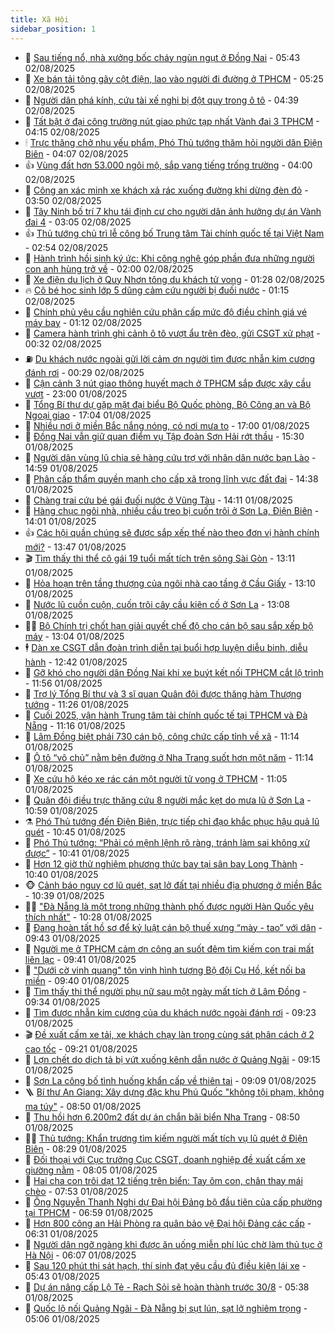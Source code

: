```yaml
---
title: Xã Hội
sidebar_position: 1
---
```


<!-- dantri-xa-hoi:START -->
- 🫣 [Sau tiếng nổ, nhà xưởng bốc cháy ngùn ngụt ở Đồng Nai](https://dantri.com.vn/xa-hoi/sau-tieng-no-nha-xuong-boc-chay-ngun-ngut-o-dong-nai-20250802123450921.htm) - 05:43 02/08/2025
- 💼 [Xe bán tải tông gãy cột điện, lao vào người đi đường ở TPHCM](https://dantri.com.vn/xa-hoi/xe-ban-tai-tong-gay-cot-dien-lao-vao-nguoi-di-duong-o-tphcm-20250802120945540.htm) - 05:25 02/08/2025
- 🎊 [Người dân phá kính, cứu tài xế nghi bị đột quỵ trong ô tô](https://dantri.com.vn/xa-hoi/nguoi-dan-pha-kinh-cuu-tai-xe-nghi-bi-dot-quy-trong-o-to-20250802113542620.htm) - 04:39 02/08/2025
- 🙉 [Tất bật ở đại công trường nút giao phức tạp nhất Vành đai 3 TPHCM](https://dantri.com.vn/xa-hoi/tat-bat-o-dai-cong-truong-nut-giao-phuc-tap-nhat-vanh-dai-3-tphcm-20250802000830500.htm) - 04:15 02/08/2025
- 🕯 [Trực thăng chở nhu yếu phẩm, Phó Thủ tướng thăm hỏi người dân Điện Biên](https://dantri.com.vn/xa-hoi/truc-thang-cho-nhu-yeu-pham-pho-thu-tuong-tham-hoi-nguoi-dan-dien-bien-20250802110701103.htm) - 04:07 02/08/2025
- 👍 [Vùng đất hơn 53.000 ngôi mộ, sắp vang tiếng trống trường](https://dantri.com.vn/xa-hoi/vung-dat-hon-53000-ngoi-mo-sap-vang-tieng-trong-truong-20250731203642683.htm) - 04:00 02/08/2025
- 🤖 [Công an xác minh xe khách xả rác xuống đường khi dừng đèn đỏ](https://dantri.com.vn/xa-hoi/cong-an-xac-minh-xe-khach-xa-rac-xuong-duong-khi-dung-den-do-20250802103254074.htm) - 03:50 02/08/2025
- 🙉 [Tây Ninh bố trí 7 khu tái định cư cho người dân ảnh hưởng dự án Vành đai 4](https://dantri.com.vn/xa-hoi/tay-ninh-bo-tri-7-khu-tai-dinh-cu-cho-nguoi-dan-anh-huong-du-an-vanh-dai-4-20250802093442964.htm) - 03:05 02/08/2025
- 👍 [Thủ tướng chủ trì lễ công bố Trung tâm Tài chính quốc tế tại Việt Nam](https://dantri.com.vn/xa-hoi/thu-tuong-chu-tri-le-cong-bo-trung-tam-tai-chinh-quoc-te-tai-viet-nam-20250802092447462.htm) - 02:54 02/08/2025
- 🗽 [Hành trình hồi sinh ký ức: Khi công nghệ góp phần đưa những người con anh hùng trở về](https://dantri.com.vn/xa-hoi/hanh-trinh-hoi-sinh-ky-uc-khi-cong-nghe-gop-phan-dua-nhung-nguoi-con-anh-hung-tro-ve-20250801173549760.htm) - 02:00 02/08/2025
- 🗽 [Xe điện du lịch ở Quy Nhơn tông du khách tử vong](https://dantri.com.vn/xa-hoi/xe-dien-du-lich-o-quy-nhon-tong-du-khach-tu-vong-20250802081714625.htm) - 01:28 02/08/2025
- 🔥 [Cô bé học sinh lớp 5 dũng cảm cứu người bị đuối nước](https://dantri.com.vn/xa-hoi/co-be-hoc-sinh-lop-5-dung-cam-cuu-nguoi-bi-duoi-nuoc-20250802075801723.htm) - 01:15 02/08/2025
- 🦒 [Chính phủ yêu cầu nghiên cứu phân cấp mức độ điều chỉnh giá vé máy bay](https://dantri.com.vn/xa-hoi/chinh-phu-yeu-cau-nghien-cuu-phan-cap-muc-do-dieu-chinh-gia-ve-may-bay-20250802081156004.htm) - 01:12 02/08/2025
- 🧐 [Camera hành trình ghi cảnh ô tô vượt ẩu trên đèo, gửi CSGT xử phạt](https://dantri.com.vn/xa-hoi/camera-hanh-trinh-ghi-canh-o-to-vuot-au-tren-deo-gui-csgt-xu-phat-20250802063859443.htm) - 00:32 02/08/2025
- ⛽️ [Du khách nước ngoài gửi lời cảm ơn người tìm được nhẫn kim cương đánh rơi](https://dantri.com.vn/xa-hoi/du-khach-nuoc-ngoai-gui-loi-cam-on-nguoi-tim-duoc-nhan-kim-cuong-danh-roi-20250801214923663.htm) - 00:29 02/08/2025
- 🚀 [Cận cảnh 3 nút giao thông huyết mạch ở TPHCM sắp được xây cầu vượt](https://dantri.com.vn/xa-hoi/can-canh-3-nut-giao-thong-huyet-mach-o-tphcm-sap-duoc-xay-cau-vuot-20250731214120452.htm) - 23:00 01/08/2025
- 🦒 [Tổng Bí thư dự gặp mặt đại biểu Bộ Quốc phòng, Bộ Công an và Bộ Ngoại giao](https://dantri.com.vn/xa-hoi/tong-bi-thu-du-gap-mat-dai-bieu-bo-quoc-phong-bo-cong-an-va-bo-ngoai-giao-20250802000400218.htm) - 17:04 01/08/2025
- 🦅 [Nhiều nơi ở miền Bắc nắng nóng, có nơi mưa to](https://dantri.com.vn/xa-hoi/nhieu-noi-o-mien-bac-nang-nong-co-noi-mua-to-20250801191819962.htm) - 17:00 01/08/2025
- 🚀 [Đồng Nai vẫn giữ quan điểm vụ Tập đoàn Sơn Hải rớt thầu](https://dantri.com.vn/xa-hoi/dong-nai-van-giu-quan-diem-vu-tap-doan-son-hai-rot-thau-20250801215051837.htm) - 15:30 01/08/2025
- 🦅 [Người dân vùng lũ chia sẻ hàng cứu trợ với nhân dân nước bạn Lào](https://dantri.com.vn/xa-hoi/nguoi-dan-vung-lu-chia-se-hang-cuu-tro-voi-nhan-dan-nuoc-ban-lao-20250801192330902.htm) - 14:59 01/08/2025
- 🤠 [Phân cấp thẩm quyền mạnh cho cấp xã trong lĩnh vực đất đai](https://dantri.com.vn/xa-hoi/phan-cap-tham-quyen-manh-cho-cap-xa-trong-linh-vuc-dat-dai-20250801212952413.htm) - 14:38 01/08/2025
- 💄 [Chàng trai cứu bé gái đuối nước ở Vũng Tàu](https://dantri.com.vn/xa-hoi/chang-trai-cuu-be-gai-duoi-nuoc-o-vung-tau-20250801202144076.htm) - 14:11 01/08/2025
- 🥷 [Hàng chục ngôi nhà, nhiều cầu treo bị cuốn trôi ở Sơn La, Điện Biên](https://dantri.com.vn/xa-hoi/hang-chuc-ngoi-nha-nhieu-cau-treo-bi-cuon-troi-o-son-la-dien-bien-20250801205332043.htm) - 14:01 01/08/2025
- 👍 [Các hội quần chúng sẽ được sắp xếp thế nào theo đơn vị hành chính mới?](https://dantri.com.vn/xa-hoi/cac-hoi-quan-chung-se-duoc-sap-xep-the-nao-theo-don-vi-hanh-chinh-moi-20250801202941751.htm) - 13:47 01/08/2025
- 🎬 [Tìm thấy thi thể cô gái 19 tuổi mất tích trên sông Sài Gòn](https://dantri.com.vn/xa-hoi/tim-thay-thi-the-co-gai-19-tuoi-mat-tich-tren-song-sai-gon-20250801194345244.htm) - 13:11 01/08/2025
- 🦒 [Hỏa hoạn trên tầng thượng của ngôi nhà cao tầng ở Cầu Giấy](https://dantri.com.vn/xa-hoi/hoa-hoan-tren-tang-thuong-cua-ngoi-nha-cao-tang-o-cau-giay-20250801200753652.htm) - 13:10 01/08/2025
- 🌊 [Nước lũ cuồn cuộn, cuốn trôi cây cầu kiên cố ở Sơn La](https://dantri.com.vn/xa-hoi/nuoc-lu-cuon-cuon-cuon-troi-cay-cau-kien-co-o-son-la-20250801200404808.htm) - 13:08 01/08/2025
- 🧑‍💻 [Bộ Chính trị chốt hạn giải quyết chế độ cho cán bộ sau sắp xếp bộ máy](https://dantri.com.vn/xa-hoi/bo-chinh-tri-chot-han-giai-quyet-che-do-cho-can-bo-sau-sap-xep-bo-may-20250801200130734.htm) - 13:04 01/08/2025
- 🕴 [Dàn xe CSGT dẫn đoàn trình diễn tại buổi hợp luyện diễu binh, diễu hành](https://dantri.com.vn/xa-hoi/dan-xe-csgt-dan-doan-trinh-dien-tai-buoi-hop-luyen-dieu-binh-dieu-hanh-20250801194019492.htm) - 12:42 01/08/2025
- 🤔 [Gỡ khó cho người dân Đồng Nai khi xe buýt kết nối TPHCM cắt lộ trình](https://dantri.com.vn/xa-hoi/go-kho-cho-nguoi-dan-dong-nai-khi-xe-buyt-ket-noi-tphcm-cat-lo-trinh-20250801184419222.htm) - 11:56 01/08/2025
- 💄 [Trợ lý Tổng Bí thư và 3 sĩ quan Quân đội được thăng hàm Thượng tướng](https://dantri.com.vn/xa-hoi/tro-ly-tong-bi-thu-va-3-si-quan-quan-doi-duoc-thang-ham-thuong-tuong-20250801182421143.htm) - 11:26 01/08/2025
- 🧠 [Cuối 2025, vận hành Trung tâm tài chính quốc tế tại TPHCM và Đà Nẵng](https://dantri.com.vn/xa-hoi/cuoi-2025-van-hanh-trung-tam-tai-chinh-quoc-te-tai-tphcm-va-da-nang-20250801181016921.htm) - 11:16 01/08/2025
- 🦣 [Lâm Đồng biệt phái 730 cán bộ, công chức cấp tỉnh về xã](https://dantri.com.vn/xa-hoi/lam-dong-biet-phai-730-can-bo-cong-chuc-cap-tinh-ve-xa-20250801174307395.htm) - 11:14 01/08/2025
- 💫 [Ô tô “vô chủ” nằm bên đường ở Nha Trang suốt hơn một năm](https://dantri.com.vn/xa-hoi/o-to-vo-chu-nam-ben-duong-o-nha-trang-suot-hon-mot-nam-20250801174010229.htm) - 11:14 01/08/2025
- 🚀 [Xe cứu hộ kéo xe rác cán một người tử vong ở TPHCM](https://dantri.com.vn/xa-hoi/xe-cuu-ho-keo-xe-rac-can-mot-nguoi-tu-vong-o-tphcm-20250801171631158.htm) - 11:05 01/08/2025
- 🤔 [Quân đội điều trực thăng cứu 8 người mắc kẹt do mưa lũ ở Sơn La](https://dantri.com.vn/xa-hoi/quan-doi-dieu-truc-thang-cuu-8-nguoi-mac-ket-do-mua-lu-o-son-la-20250801175516742.htm) - 10:59 01/08/2025
- ⚗️ [Phó Thủ tướng đến Điện Biên, trực tiếp chỉ đạo khắc phục hậu quả lũ quét](https://dantri.com.vn/xa-hoi/pho-thu-tuong-den-dien-bien-truc-tiep-chi-dao-khac-phuc-hau-qua-lu-quet-20250801172208179.htm) - 10:45 01/08/2025
- 🫶 [Phó Thủ tướng: “Phải có mệnh lệnh rõ ràng, tránh làm sai không xử được”](https://dantri.com.vn/xa-hoi/pho-thu-tuong-phai-co-menh-lenh-ro-rang-tranh-lam-sai-khong-xu-duoc-20250801170424673.htm) - 10:41 01/08/2025
- 🌮 [Hơn 12 giờ thử nghiệm phương thức bay tại sân bay Long Thành](https://dantri.com.vn/xa-hoi/hon-12-gio-thu-nghiem-phuong-thuc-bay-tai-san-bay-long-thanh-20250801170829561.htm) - 10:40 01/08/2025
- 🐵 [Cảnh báo nguy cơ lũ quét, sạt lở đất tại nhiều địa phương ở miền Bắc](https://dantri.com.vn/xa-hoi/canh-bao-nguy-co-lu-quet-sat-lo-dat-tai-nhieu-dia-phuong-o-mien-bac-20250801165510321.htm) - 10:39 01/08/2025
- 🧑‍🏫 [&quot;Đà Nẵng là một trong những thành phố được người Hàn Quốc yêu thích nhất&quot;](https://dantri.com.vn/xa-hoi/da-nang-la-mot-trong-nhung-thanh-pho-duoc-nguoi-han-quoc-yeu-thich-nhat-20250801165711957.htm) - 10:28 01/08/2025
- 💫 [Đang hoàn tất hồ sơ để kỷ luật cán bộ thuế xưng “mày - tao” với dân](https://dantri.com.vn/xa-hoi/dang-hoan-tat-ho-so-de-ky-luat-can-bo-thue-xung-may-tao-voi-dan-20250801154221002.htm) - 09:43 01/08/2025
- 🦩 [Người mẹ ở TPHCM cảm ơn công an suốt đêm tìm kiếm con trai mất liên lạc](https://dantri.com.vn/xa-hoi/nguoi-me-o-tphcm-cam-on-cong-an-suot-dem-tim-kiem-con-trai-mat-lien-lac-20250801150327343.htm) - 09:41 01/08/2025
- 🦄 [&quot;Dưới cờ vinh quang&quot; tôn vinh hình tượng Bộ đội Cụ Hồ, kết nối ba miền](https://dantri.com.vn/xa-hoi/duoi-co-vinh-quang-ton-vinh-hinh-tuong-bo-doi-cu-ho-ket-noi-ba-mien-20250801163704404.htm) - 09:40 01/08/2025
- 💂 [Tìm thấy thi thể người phụ nữ sau một ngày mất tích ở Lâm Đồng](https://dantri.com.vn/xa-hoi/tim-thay-thi-the-nguoi-phu-nu-sau-mot-ngay-mat-tich-o-lam-dong-20250801150046235.htm) - 09:34 01/08/2025
- 💄 [Tìm được nhẫn kim cương của du khách nước ngoài đánh rơi](https://dantri.com.vn/xa-hoi/tim-duoc-nhan-kim-cuong-cua-du-khach-nuoc-ngoai-danh-roi-20250801155127507.htm) - 09:23 01/08/2025
- 🎬 [Đề xuất cấm xe tải, xe khách chạy làn trong cùng sát phân cách ở 2 cao tốc](https://dantri.com.vn/xa-hoi/de-xuat-cam-xe-tai-xe-khach-chay-lan-trong-cung-sat-phan-cach-o-2-cao-toc-20250801161334310.htm) - 09:21 01/08/2025
- 👀 [Lợn chết do dịch tả bị vứt xuống kênh dẫn nước ở Quảng Ngãi](https://dantri.com.vn/xa-hoi/lon-chet-do-dich-ta-bi-vut-xuong-kenh-dan-nuoc-o-quang-ngai-20250801121821214.htm) - 09:15 01/08/2025
- 💃 [Sơn La công bố tình huống khẩn cấp về thiên tai](https://dantri.com.vn/xa-hoi/son-la-cong-bo-tinh-huong-khan-cap-ve-thien-tai-20250801160002570.htm) - 09:09 01/08/2025
- 🪜 [Bí thư An Giang: Xây dựng đặc khu Phú Quốc &quot;không tội phạm, không ma túy&quot;](https://dantri.com.vn/xa-hoi/bi-thu-an-giang-xay-dung-dac-khu-phu-quoc-khong-toi-pham-khong-ma-tuy-20250801094901370.htm) - 08:50 01/08/2025
- 📝 [Thu hồi hơn 6.200m2 đất dự án chắn bãi biển Nha Trang](https://dantri.com.vn/xa-hoi/thu-hoi-hon-6200m2-dat-du-an-chan-bai-bien-nha-trang-20250801152231277.htm) - 08:50 01/08/2025
- 🧑‍💻 [Thủ tướng: Khẩn trương tìm kiếm người mất tích vụ lũ quét ở Điện Biên](https://dantri.com.vn/xa-hoi/thu-tuong-khan-truong-tim-kiem-nguoi-mat-tich-vu-lu-quet-o-dien-bien-20250801151649435.htm) - 08:29 01/08/2025
- 👺 [Đối thoại với Cục trưởng Cục CSGT, doanh nghiệp đề xuất cấm xe giường nằm](https://dantri.com.vn/xa-hoi/doi-thoai-voi-cuc-truong-cuc-csgt-doanh-nghiep-de-xuat-cam-xe-giuong-nam-20250801143726362.htm) - 08:05 01/08/2025
- 🌮 [Hai cha con trôi dạt 12 tiếng trên biển: Tay ôm con, chân thay mái chèo](https://dantri.com.vn/xa-hoi/hai-cha-con-troi-dat-12-tieng-tren-bien-tay-om-con-chan-thay-mai-cheo-20250801133132837.htm) - 07:53 01/08/2025
- 🤭 [Ông Nguyễn Thanh Nghị dự Đại hội Đảng bộ đầu tiên của cấp phường tại TPHCM](https://dantri.com.vn/xa-hoi/ong-nguyen-thanh-nghi-du-dai-hoi-dang-bo-dau-tien-cua-cap-phuong-tai-tphcm-20250801134936078.htm) - 06:59 01/08/2025
- 💪 [Hơn 800 công an Hải Phòng ra quân bảo vệ Đại hội Đảng các cấp](https://dantri.com.vn/xa-hoi/hon-800-cong-an-hai-phong-ra-quan-bao-ve-dai-hoi-dang-cac-cap-20250801132741962.htm) - 06:31 01/08/2025
- 🧰 [Người dân ngỡ ngàng khi được ăn uống miễn phí lúc chờ làm thủ tục ở Hà Nội](https://dantri.com.vn/xa-hoi/nguoi-dan-ngo-ngang-khi-duoc-an-uong-mien-phi-luc-cho-lam-thu-tuc-o-ha-noi-20250801124803373.htm) - 06:07 01/08/2025
- 🤡 [Sau 120 phút thi sát hạch, thí sinh đạt yêu cầu đủ điều kiện lái xe](https://dantri.com.vn/xa-hoi/sau-120-phut-thi-sat-hach-thi-sinh-dat-yeu-cau-du-dieu-kien-lai-xe-20250801115933411.htm) - 05:43 01/08/2025
- 🦆 [Dự án nâng cấp Lộ Tẻ - Rạch Sỏi sẽ hoàn thành trước 30/8](https://dantri.com.vn/xa-hoi/du-an-nang-cap-lo-te-rach-soi-se-hoan-thanh-truoc-308-20250801105148689.htm) - 05:38 01/08/2025
- 🦍 [Quốc lộ nối Quảng Ngãi - Đà Nẵng bị sụt lún, sạt lở nghiêm trọng](https://dantri.com.vn/xa-hoi/quoc-lo-noi-quang-ngai-da-nang-bi-sut-lun-sat-lo-nghiem-trong-20250801113841726.htm) - 05:06 01/08/2025<!-- dantri-xa-hoi:END -->
